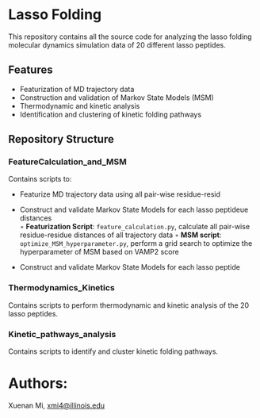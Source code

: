 # Lasso Folding

This repository contains all the source code for analyzing the lasso folding molecular dynamics simulation data of 20 different lasso peptides.

## Features

- Featurization of MD trajectory data
- Construction and validation of Markov State Models (MSM)
- Thermodynamic and kinetic analysis
- Identification and clustering of kinetic folding pathways

## Repository Structure

### FeatureCalculation_and_MSM

Contains scripts to:
- Featurize MD trajectory data using all pair-wise residue-resid 
- Construct and validate Markov State Models for each lasso peptideue distances <br>
◦ **Featurization Script**: `feature_calculation.py`, calculate all pair-wise residue-residue distances of all trajectory data
◦ **MSM script**: `optimize_MSM_hyperparameter.py`, perform a grid search to optimize the hyperparameter of MSM based on VAMP2 score

- Construct and validate Markov State Models for each lasso peptide

### Thermodynamics_Kinetics

Contains scripts to perform thermodynamic and kinetic analysis of the 20 lasso peptides.

### Kinetic_pathways_analysis

Contains scripts to identify and cluster kinetic folding pathways.



# Authors:
Xuenan Mi,
xmi4@illinois.edu
